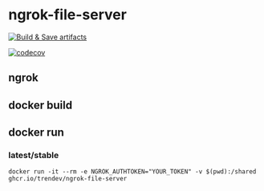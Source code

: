 # ngrok-file-server

[![Build & Save artifacts](https://github.com/trendev/ngrok-file-server/actions/workflows/build.yml/badge.svg)](https://github.com/trendev/ngrok-file-server/actions/workflows/build.yml)

[![codecov](https://codecov.io/gh/trendev/ngrok-file-server/branch/main/graph/badge.svg?token=YIWQFBITBF)](https://codecov.io/gh/trendev/ngrok-file-server)

## ngrok

## docker build 

## docker run

### latest/stable

`docker run -it --rm -e NGROK_AUTHTOKEN="YOUR_TOKEN" -v $(pwd):/shared ghcr.io/trendev/ngrok-file-server`
